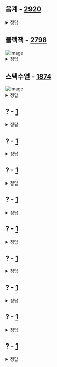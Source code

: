 ## 
## 음계 - [2920](https://www.acmicpc.net/problem/2920)        
<details>
  <summary> 정답 </summary>
  <p>

```swift
import UIKit

//https://www.acmicpc.net/problem/2920
//변수 2개를 두고 for문 돌아서 앞에거와 뒤에거를 비교해서 변수를 변경하는 것이 핵심로직
func scale1() {
    print("음계를 입력해주세요.")
    let input = readLine() ?? ""
    var ascending = true
    var descending = true

    let data: [Int] = input.split(separator: " ").map { Int($0) ?? 0 }

    for i in 0..<data.count {
        if i+1 == data.count { break }
        
        if data[i+1] > data[i] {
            descending = false
        } else if data[i+1] < data[i] {
            ascending = false
        }
    }

    if ascending {
        print("ascending")
    } else if descending {
        print("descending")
    } else {
        print("mixed")
    }
}

func scale2() {
    let input = readLine() ?? ""
    let data = input.components(separatedBy: " ")
    
    if data == data.sorted(by: <) {
        print("ascending")
    } else if data == data.sorted(by: >) {
        print("descending")
    } else {
        print("mixed")
    }
}

scale1()
scale2()
```
  </p>
</details>


## 블랙잭 - [2798](https://www.acmicpc.net/problem/2798)        
<img width="" alt="image" src="https://user-images.githubusercontent.com/85085822/201612386-25c8c9c3-d26a-439c-b92a-4573514b658e.png">
<details>
  <summary> 정답 </summary>
  <p>

```swift
import Foundation

let nm = readLine()!.split(separator: " ").map { Int($0) ?? 0 }
let n = nm.first ?? 0
let m = nm.last ?? 0
let data = readLine()!.split(separator: " ").map { Int($0) ?? 0 }

var result = 0
var length = data.count
var count = 0

for i in 0..<length {
    for j in i+1..<length {
        for k in j+1..<length {
            let sum = data[i] + data[j] + data[k]
            if sum <= m {
                result = max(result, sum)
            }
//            print(data[i], data[j], data[k])
        }
    }
}

print(result)
```
  </p>
</details>

## 스택수열 - [1874](https://www.acmicpc.net/problem/1874)       
<img width="" alt="image" src="https://user-images.githubusercontent.com/85085822/201613018-1e53d6b7-2b9e-47a8-83f7-f5a5149d1aca.png">
<details>
  <summary> 정답 </summary>
  <p>

```swift
import Foundation

var n = Int(readLine()!)!
var stack: [Int] = []
var result: [String] = []
var count = 1

(1...n).forEach { _ in
    let input = Int(readLine()!)!
    
    while count <= input {
        stack.append(count)
        count += 1
        result.append("+")
    }
    
    if stack.last ?? 0 == input {
        _ = stack.popLast()
        result.append("-")
    } else {
        print("NO")
        exit(0)
    }
}

result.forEach {
    print($0)
}

```
  </p>
</details>

## ? - [1](https://www.acmicpc.net/problem/1)        
<details>
  <summary> 정답 </summary>
  <p>

```swift
```
  </p>
</details>

## ? - [1](https://www.acmicpc.net/problem/1)        
<details>
  <summary> 정답 </summary>
  <p>

```swift
```
  </p>
</details>

## ? - [1](https://www.acmicpc.net/problem/1)        
<details>
  <summary> 정답 </summary>
  <p>

```swift
```
  </p>
</details>




## ? - [1](https://www.acmicpc.net/problem/1)        
<details>
  <summary> 정답 </summary>
  <p>

```swift
```
  </p>
</details>

## ? - [1](https://www.acmicpc.net/problem/1)        
<details>
  <summary> 정답 </summary>
  <p>

```swift
```
  </p>
</details>

## ? - [1](https://www.acmicpc.net/problem/1)        
<details>
  <summary> 정답 </summary>
  <p>

```swift
```
  </p>
</details>

## ? - [1](https://www.acmicpc.net/problem/1)        
<details>
  <summary> 정답 </summary>
  <p>

```swift
```
  </p>
</details>

## ? - [1](https://www.acmicpc.net/problem/1)        
<details>
  <summary> 정답 </summary>
  <p>

```swift
```
  </p>
</details>

## ? - [1](https://www.acmicpc.net/problem/1)        
<details>
  <summary> 정답 </summary>
  <p>

```swift
```
  </p>
</details>



